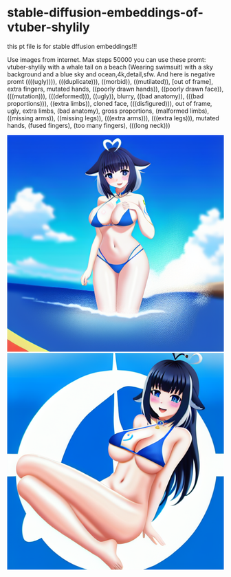 # stable-diffusion-embeddings-of-vtuber-shylily

this pt file is for stable dffusion embeddings!!!

Use images from internet.
Max steps 50000
you can use these promt:
vtuber-shylily with a whale tail on a beach (Wearing swimsuit) with a sky background and a blue sky and ocean,4k,detail,sfw.
And here is negative promt
((((ugly)))), (((duplicate))), ((morbid)), ((mutilated)), [out of frame], extra fingers, mutated hands, ((poorly drawn hands)), ((poorly drawn face)), (((mutation))), (((deformed))), ((ugly)), blurry, ((bad anatomy)), (((bad proportions))), ((extra limbs)), cloned face, (((disfigured))), out of frame, ugly, extra limbs, (bad anatomy), gross proportions, (malformed limbs), ((missing arms)), ((missing legs)), (((extra arms))), (((extra legs))), mutated hands, (fused fingers), (too many fingers), (((long neck)))

![Image text](https://github.com/NaughtDZ/stable-diffusion-embeddings-of-vtuber-shylily/blob/14fcf1a372b339ad0149bed153284991131df5a7/00100-1261377671-vtuber-shylily%20with%20a%20whale%20tail%20on%20a%20beach%20(Wearing%20swimsuit)%20with%20a%20sky%20background%20and%20a%20blue%20sky%20and%20ocean,4k,detail,sfw.png)
![Image text](https://github.com/NaughtDZ/stable-diffusion-embeddings-of-vtuber-shylily/blob/14fcf1a372b339ad0149bed153284991131df5a7/00107-1261377678-vtuber-shylily%20with%20a%20whale%20tail%20on%20a%20beach%20(Wearing%20swimsuit)%20with%20a%20sky%20background%20and%20a%20blue%20sky%20and%20ocean,4k,detail,sfw.png)
